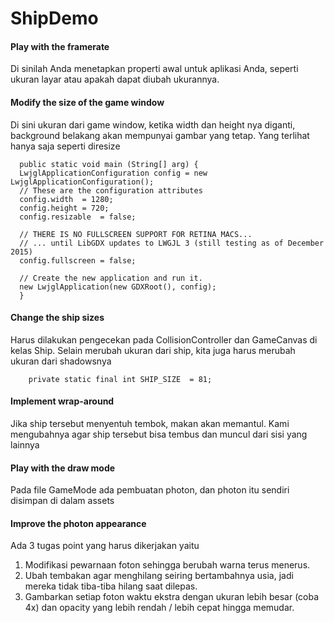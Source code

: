 # ShipDemo

#### Play with the framerate
 <p> Di sinilah Anda menetapkan properti awal untuk aplikasi Anda, seperti ukuran layar atau apakah dapat diubah ukurannya.</p>
 
#### Modify the size of the game window
 <p> Di sini ukuran dari game window, ketika width dan height nya diganti, background belakang akan mempunyai gambar yang tetap.
 Yang terlihat hanya saja seperti diresize</p>

      public static void main (String[] arg) {
      LwjglApplicationConfiguration config = new LwjglApplicationConfiguration();
      // These are the configuration attributes
      config.width  = 1280;
      config.height = 720;
      config.resizable  = false;

      // THERE IS NO FULLSCREEN SUPPORT FOR RETINA MACS...
      // ... until LibGDX updates to LWGJL 3 (still testing as of December 2015) 
      config.fullscreen = false;

      // Create the new application and run it.
      new LwjglApplication(new GDXRoot(), config);
      }
 
#### Change the ship sizes
  <p> Harus dilakukan pengecekan pada CollisionController dan GameCanvas di kelas Ship.
  Selain merubah ukuran dari ship, kita juga harus merubah ukuran dari shadowsnya</p>

	    private static final int SHIP_SIZE  = 81;

#### Implement wrap-around
Jika ship tersebut menyentuh tembok, makan akan memantul.
Kami mengubahnya agar ship tersebut bisa tembus dan muncul dari sisi yang lainnya

#### Play with the draw mode
Pada file GameMode ada pembuatan photon, dan photon itu sendiri disimpan di dalam assets

#### Improve the photon appearance
Ada 3 tugas point yang harus dikerjakan yaitu
1. Modifikasi pewarnaan foton sehingga berubah warna terus menerus.
2. Ubah tembakan agar menghilang seiring bertambahnya usia, jadi mereka tidak tiba-tiba hilang saat dilepas.
3. Gambarkan setiap foton waktu ekstra dengan ukuran lebih besar (coba 4x) dan opacity yang lebih rendah / lebih cepat hingga memudar.
